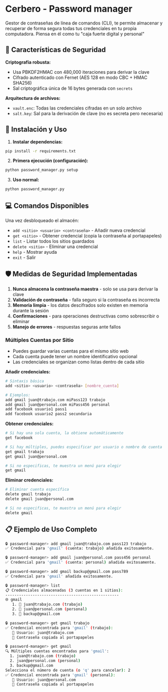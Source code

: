 #     Cerbero - Password manager
Gestor de contraseñas de línea de comandos (CLI), te permite almacenar y recuperar de forma segura todas tus credenciales en tu propia computadora. Piensa en él como tu "caja fuerte digital y personal"

## 🔐 Características de Seguridad

**Criptografía robusta:**
- Usa PBKDF2HMAC con 480,000 iteraciones para derivar la clave
- Cifrado autenticado con Fernet (AES 128 en modo CBC + HMAC SHA256)
- Sal criptográfica única de 16 bytes generada con `secrets`

**Arquitectura de archivos:**
- `vault.enc`: Todas las credenciales cifradas en un solo archivo
- `salt.key`: Sal para la derivación de clave (no es secreta pero necesaria)

## 🚀 Instalación y Uso

1. **Instalar dependencias:**
```bash
pip install -r requirements.txt
```

2. **Primera ejecución (configuración):**
```bash
python password_manager.py setup
```

3. **Uso normal:**
```bash
python password_manager.py
```

## 💻 Comandos Disponibles

Una vez desbloqueado el almacén:

- `add <sitio> <usuario> <contraseña>` - Añadir nueva credencial
- `get <sitio>` - Obtener credencial (copia la contraseña al portapapeles)
- `list` - Listar todos los sitios guardados
- `delete <sitio>` - Eliminar una credencial
- `help` - Mostrar ayuda
- `exit` - Salir

## 🛡️ Medidas de Seguridad Implementadas

1. **Nunca almacena la contraseña maestra** - solo se usa para derivar la clave
2. **Validación de contraseña** - falla seguro si la contraseña es incorrecta
3. **Memoria limpia** - los datos descifrados solo existen en memoria durante la sesión
4. **Confirmaciones** - para operaciones destructivas como sobrescribir o eliminar
5. **Manejo de errores** - respuestas seguras ante fallos


### **Múltiples Cuentas por Sitio**
- Puedes guardar varias cuentas para el mismo sitio web
- Cada cuenta puede tener un nombre identificativo opcional
- Las credenciales se organizan como listas dentro de cada sitio

**Añadir credenciales:**
```bash
# Sintaxis básica
add <sitio> <usuario> <contraseña> [nombre_cuenta]

# Ejemplos:
add gmail juan@trabajo.com miPass123 trabajo
add gmail juan@personal.com miPass456 personal
add facebook usuario1 pass1
add facebook usuario2 pass2 secundaria
```

**Obtener credenciales:**
```bash
# Si hay una sola cuenta, la obtiene automáticamente
get facebook

# Si hay múltiples, puedes especificar por usuario o nombre de cuenta
get gmail trabajo
get gmail juan@personal.com

# Si no especificas, te muestra un menú para elegir
get gmail
```

**Eliminar credenciales:**
```bash
# Eliminar cuenta específica
delete gmail trabajo
delete gmail juan@personal.com

# Si no especificas, te muestra un menú para elegir
delete gmail
```

## 📋 Ejemplo de Uso Completo

```bash
🔒 password-manager> add gmail juan@trabajo.com pass123 trabajo
✅ Credencial para 'gmail' (cuenta: trabajo) añadida exitosamente.

🔒 password-manager> add gmail juan@personal.com pass456 personal  
✅ Credencial para 'gmail' (cuenta: personal) añadida exitosamente.

🔒 password-manager> add gmail backup@gmail.com pass789
✅ Credencial para 'gmail' añadida exitosamente.

🔒 password-manager> list
📋 Credenciales almacenadas (3 cuentas en 1 sitios):
--------------------------------------------------
🌐 gmail
   1. 👤 juan@trabajo.com (trabajo)
   2. 👤 juan@personal.com (personal)
   3. 👤 backup@gmail.com

🔒 password-manager> get gmail trabajo
✅ Credencial encontrada para 'gmail' (trabajo):
   👤 Usuario: juan@trabajo.com
   🔑 Contraseña copiada al portapapeles

🔒 password-manager> get gmail
🔍 Múltiples cuentas encontradas para 'gmail':
  1. juan@trabajo.com (trabajo)
  2. juan@personal.com (personal)
  3. backup@gmail.com
Selecciona el número de cuenta (o 'q' para cancelar): 2
✅ Credencial encontrada para 'gmail' (personal):
   👤 Usuario: juan@personal.com
   🔑 Contraseña copiada al portapapeles
```



